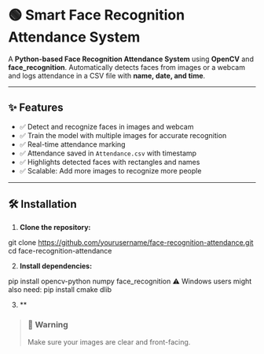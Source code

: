 # 🟢 Smart Face Recognition Attendance System

A **Python-based Face Recognition Attendance System** using **OpenCV** and **face_recognition**. Automatically detects faces from images or a webcam and logs attendance in a CSV file with **name, date, and time**.  

---

## ✨ Features

- ✅ Detect and recognize faces in images and webcam  
- ✅ Train the model with multiple images for accurate recognition  
- ✅ Real-time attendance marking  
- ✅ Attendance saved in `Attendance.csv` with timestamp  
- ✅ Highlights detected faces with rectangles and names  
- ✅ Scalable: Add more images to recognize more people  

---

## 🛠️ Installation

1. **Clone the repository:**

git clone https://github.com/yourusername/face-recognition-attendance.git
cd face-recognition-attendance

2. **Install dependencies:**

pip install opencv-python numpy face_recognition
    ⚠️ Windows users might also need:
     pip install cmake dlib


3. **
> ### 🚨 Warning
> Make sure your images are clear and front-facing.

